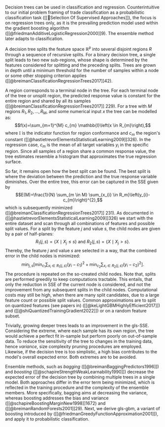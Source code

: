 
Decision trees can be used in classification and regression. Counterintuitive to our initial problem framing of trade classification as a probabilistic classification task ([[🍪Selection Of Supervised Approaches]]), the focus is on regression trees only, as it is the prevailing prediction model used within the gradient boosting algorithm ([[@friedmanAdditiveLogisticRegression2000]]9). The ensemble method later adapts to classification.

A decision tree splits the feature space $\mathbb{R}^p$ into several disjoint regions $R$ through a sequence of recursive splits. For a binary decision tree, a single split leads to two new sub-regions, whose shape is determined by the features considered for splitting and the preceding splits. Trees are grown in depth until a minimum threshold for the number of samples within a node or some other stopping criterion applies ([[@breimanClassificationRegressionTrees2017]]42). 

A region corresponds to a terminal node in the tree. For each terminal node of the tree or unsplit region, the predicted response value is constant for the entire region and shared by all its samples  ([[@breimanClassificationRegressionTrees2017]] 229). For a tree with $M$ regions $R_1, R_2,\ldots, R_M$,  and some numerical input $x$ the tree can be modelled as: $$f(x)=\sum_{m=1}^{M} c_{m} \mathbb{I}\left(x \in R_{m}\right),$$where $\mathbb{I}$ is the indicator function for region conformance and $c_m$  the region's constant ([[@hastietrevorElementsStatisticalLearning2009]]326). In the regression case, $c_m$ is the mean of all target variables $y_i$ in the specific region. Since all samples of a region share a common response value, the tree estimates resemble a histogram that approximates the true regression surface.

So far, it remains open how the best split can be found. The best split is where the deviation between the prediction and the true response variable diminishes. Over the entire tree, this error can be captured in the SSE given by $$E(M)=\frac{1}{N} \sum_{m \in M} \sum_{x_{i} \in R_m}\left(y_{i}-c_{m}\right)^{2},$$which is subsequently minimized ([[@breimanClassificationRegressionTrees2017]] 231). As documented in ([[@hastietrevorElementsStatisticalLearning2009]]326) we start with the entire dataset and scan through all combinations of features and possible split values. For a split by the feature $j$ and value $s$, the child nodes are given by a pair of half-planes:
$$
R_1(j, s)=\left\{X \mid X_j \leq s\right\} \text { and } R_2(j, s)=\left\{X \mid X_j>s\right\}.
$$
Thereby, the feature $j$ and value $s$ are selected in a way, that the combined error in the child nodes is minimized:
$$
\min _{j, s}\left[\min _{c_1} \sum_{x_i \in R_1(j, s)}\left(y_i-c_1\right)^2+\min _{c_2} \sum_{x_i \in R_2(j, s)}\left(y_i-c_2\right)^2\right].
$$
The procedure is repeated on the so-created child nodes. Note that, splits are performed greedily to keep computations tractable. This entails, that only the reduction in SSE of the current node is considered, and not the improvement from any subsequent splits in the child nodes. Computational costs may still be high, when there are many split candidates, due to a large feature count or possible split values. Common approximations are to split on quantized features (see papers in) ([[@keLightGBMHighlyEfficient2017]]) and ([[@shiQuantizedTrainingGradient2022]]) or on a random feature subset.

Trivially, growing deeper trees leads to an improvement in the gls-SSE. Considering the extreme, where each sample has its own region, the tree would achieve a perfect fit in-sample but perform poorly on out-of-sample data. To reduce the sensitivity of the tree to changes in the training data, hence *variance*, size complexity pruning procedures are employed. Likewise, if the decision tree is too simplistic, a high bias contributes to the model's overall expected error. Both extremes are to be avoided.

Ensemble methods, such as *bagging* ([[@breimanBaggingPredictors1996]]) and *boosting* ([[@schapireStrengthWeakLearnability1990]]) decrease the expected error of the decision tree by combining multiple trees in a single model. Both approaches differ in the error term being minimized, which is reflected in the training procedure and the complexity of the ensemble members. More specifically, bagging aims at decreasing the variance, whereas boosting addresses the bias and variance ([[@schapireBoostingMarginNew1998]]1672) and ([[@breimanRandomForests2001]]29). Next, we derive gls-gbm, a variant of boosting introduced by ([[@friedmanGreedyFunctionApproximation2001]]), and apply it to probabilistic classification.